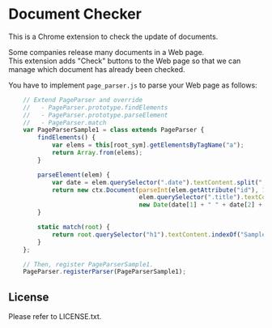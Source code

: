 # Document Checker

This is a Chrome extension to check the update of documents.

Some companies release many documents in a Web page.  
This extension adds "Check" buttons to the Web page so that we can manage which document has already been checked.

You have to implement `page_parser.js` to parse your Web page as follows:
```js
    // Extend PageParser and override
    //   - PageParser.prototype.findElements
    //   - PageParser.prototype.parseElement
    //   - PageParser.match
    var PageParserSample1 = class extends PageParser {
        findElements() {
            var elems = this[root_sym].getElementsByTagName("a");
            return Array.from(elems);
        }

        parseElement(elem) {
            var date = elem.querySelector(".date").textContent.split(", ");
            return new ctx.Document(parseInt(elem.getAttribute("id"), 10),
                                    elem.querySelector(".title").textContent,
                                    new Date(date[1] + " " + date[2] + ", " + date[0]));
        }

        static match(root) {
            return root.querySelector("h1").textContent.indexOf("Sample1") >= 0;
        }
    };

    // Then, register PageParserSample1.
    PageParser.registerParser(PageParserSample1);
```

## License

Please refer to LICENSE.txt.

